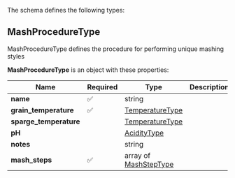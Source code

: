 The schema defines the following types:

## MashProcedureType 

MashProcedureType defines the procedure for performing unique mashing styles

**MashProcedureType** is an object with these properties:

|Name|Required|Type|Description|
|--|--|--|--|
| **name** | :white_check_mark: | string|  |
| **grain_temperature** | :white_check_mark: | [TemperatureType](measureable_units.json.md#temperaturetype)|  |
| **sparge_temperature** |  | [TemperatureType](measureable_units.json.md#temperaturetype)|  |
| **pH** |  | [AcidityType](measureable_units.json.md#aciditytype)|  |
| **notes** |  | string|  |
| **mash_steps** | :white_check_mark: | array of [MashStepType](mash_step.json.md#mashsteptype)|  |

